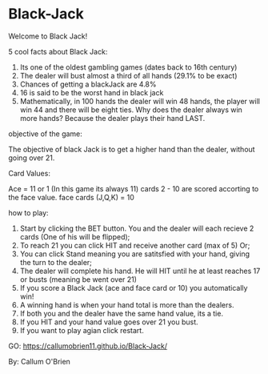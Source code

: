 # Black-Jack

Welcome to Black Jack!

5 cool facts about Black Jack: 
1. Its one of the oldest gambling games (dates back to 16th century)
2. The dealer will bust almost a third of all hands (29.1% to be exact) 
3. Chances of getting a blackJack are 4.8%
4. 16 is said to be the worst hand in black jack
5. Mathematically, in 100 hands the dealer will win 48 hands,
 the player will win 44 and there will be eight ties. Why does the dealer always 
 win more hands? Because the dealer plays their hand LAST.

objective of the game: 

The objective of black Jack is to get a higher hand than the dealer, without going over 21. 

Card Values:

Ace = 11 or 1 (In this game its always 11)
cards 2 - 10 are scored accorting to the face value. 
face cards (J,Q,K) = 10 

how to play: 
1. Start by clicking the BET button. You and the dealer will each recieve 2 cards (One of his will be flipped); 
2. To reach 21 you can click HIT and receive another card (max of 5) Or;
3. You can click Stand meaning you are satitsfied with your hand, giving the turn to the dealer;
4. The dealer will complete his hand. He will HIT until he at least reaches 17 or busts (meaning be went over 21)
5. If you score a Black Jack (ace and face card or 10) you automatically win!
6. A winning hand is when your hand total is more than the dealers. 
7. If both you and the dealer have the same hand value, its a tie. 
8. If you HIT and your hand value goes over 21 you bust. 
9. If you want to play agian click restart. 

GO: https://callumobrien11.github.io/Black-Jack/

By: Callum O'Brien
